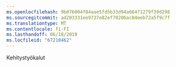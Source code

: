 ```yaml
---
ms.openlocfilehash: 9b076004f84aae5fd5b33d94a66471279f39d298
ms.sourcegitcommit: ad203331ee9737e82ef70206ac04eeb72a5f9c7f
ms.translationtype: MT
ms.contentlocale: fi-FI
ms.lasthandoff: 06/18/2019
ms.locfileid: "67210462"
---
```

Kehitystyökalut
